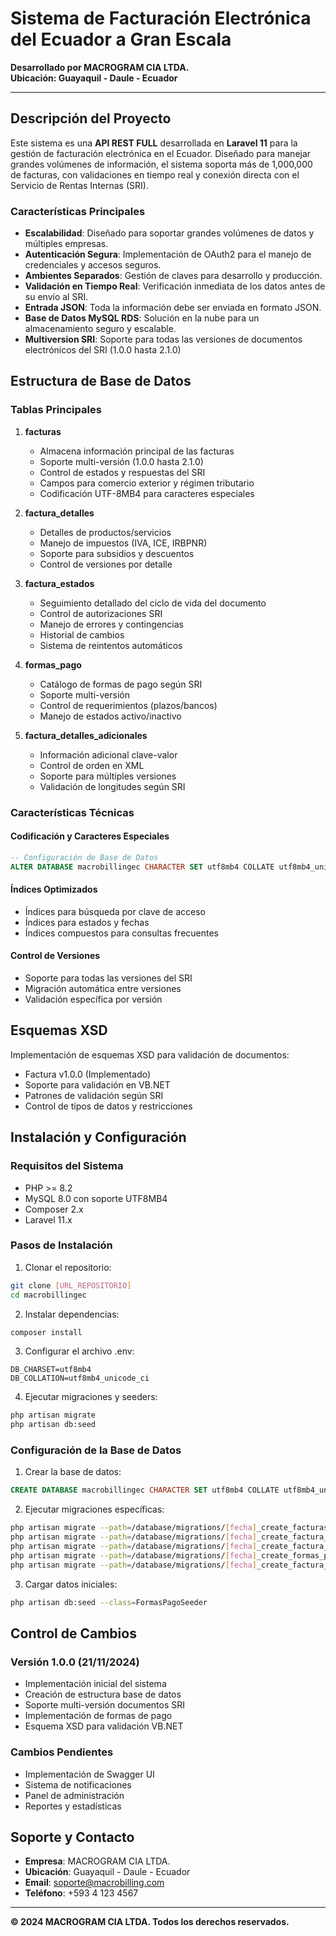 # Sistema de Facturación Electrónica del Ecuador a Gran Escala

**Desarrollado por MACROGRAM CIA LTDA.**  
**Ubicación: Guayaquil - Daule - Ecuador**

---

## Descripción del Proyecto

Este sistema es una **API REST FULL** desarrollada en **Laravel 11** para la gestión de facturación electrónica en el Ecuador. Diseñado para manejar grandes volúmenes de información, el sistema soporta más de 1,000,000 de facturas, con validaciones en tiempo real y conexión directa con el Servicio de Rentas Internas (SRI).

### Características Principales
- **Escalabilidad**: Diseñado para soportar grandes volúmenes de datos y múltiples empresas.
- **Autenticación Segura**: Implementación de OAuth2 para el manejo de credenciales y accesos seguros.
- **Ambientes Separados**: Gestión de claves para desarrollo y producción.
- **Validación en Tiempo Real**: Verificación inmediata de los datos antes de su envío al SRI.
- **Entrada JSON**: Toda la información debe ser enviada en formato JSON.
- **Base de Datos MySQL RDS**: Solución en la nube para un almacenamiento seguro y escalable.
- **Multiversion SRI**: Soporte para todas las versiones de documentos electrónicos del SRI (1.0.0 hasta 2.1.0)

## Estructura de Base de Datos

### Tablas Principales

1. **facturas**
   - Almacena información principal de las facturas
   - Soporte multi-versión (1.0.0 hasta 2.1.0)
   - Control de estados y respuestas del SRI
   - Campos para comercio exterior y régimen tributario
   - Codificación UTF-8MB4 para caracteres especiales

2. **factura_detalles**
   - Detalles de productos/servicios
   - Manejo de impuestos (IVA, ICE, IRBPNR)
   - Soporte para subsidios y descuentos
   - Control de versiones por detalle

3. **factura_estados**
   - Seguimiento detallado del ciclo de vida del documento
   - Control de autorizaciones SRI
   - Manejo de errores y contingencias
   - Historial de cambios
   - Sistema de reintentos automáticos

4. **formas_pago**
   - Catálogo de formas de pago según SRI
   - Soporte multi-versión
   - Control de requerimientos (plazos/bancos)
   - Manejo de estados activo/inactivo

5. **factura_detalles_adicionales**
   - Información adicional clave-valor
   - Control de orden en XML
   - Soporte para múltiples versiones
   - Validación de longitudes según SRI

### Características Técnicas

#### Codificación y Caracteres Especiales
```sql
-- Configuración de Base de Datos
ALTER DATABASE macrobillingec CHARACTER SET utf8mb4 COLLATE utf8mb4_unicode_ci;
```

#### Índices Optimizados
- Índices para búsqueda por clave de acceso
- Índices para estados y fechas
- Índices compuestos para consultas frecuentes

#### Control de Versiones
- Soporte para todas las versiones del SRI
- Migración automática entre versiones
- Validación específica por versión

## Esquemas XSD

Implementación de esquemas XSD para validación de documentos:
- Factura v1.0.0 (Implementado)
- Soporte para validación en VB.NET
- Patrones de validación según SRI
- Control de tipos de datos y restricciones

## Instalación y Configuración

### Requisitos del Sistema
- PHP >= 8.2
- MySQL 8.0 con soporte UTF8MB4
- Composer 2.x
- Laravel 11.x

### Pasos de Instalación

1. Clonar el repositorio:
```bash
git clone [URL_REPOSITORIO]
cd macrobillingec
```

2. Instalar dependencias:
```bash
composer install
```

3. Configurar el archivo .env:
```env
DB_CHARSET=utf8mb4
DB_COLLATION=utf8mb4_unicode_ci
```

4. Ejecutar migraciones y seeders:
```bash
php artisan migrate
php artisan db:seed
```

### Configuración de la Base de Datos

1. Crear la base de datos:
```sql
CREATE DATABASE macrobillingec CHARACTER SET utf8mb4 COLLATE utf8mb4_unicode_ci;
```

2. Ejecutar migraciones específicas:
```bash
php artisan migrate --path=/database/migrations/[fecha]_create_facturas_table.php
php artisan migrate --path=/database/migrations/[fecha]_create_factura_detalles_table.php
php artisan migrate --path=/database/migrations/[fecha]_create_factura_estados_table.php
php artisan migrate --path=/database/migrations/[fecha]_create_formas_pago_table.php
php artisan migrate --path=/database/migrations/[fecha]_create_factura_detalles_adicionales_table.php
```

3. Cargar datos iniciales:
```bash
php artisan db:seed --class=FormasPagoSeeder
```

## Control de Cambios

### Versión 1.0.0 (21/11/2024)
- Implementación inicial del sistema
- Creación de estructura base de datos
- Soporte multi-versión documentos SRI
- Implementación de formas de pago
- Esquema XSD para validación VB.NET

### Cambios Pendientes
- Implementación de Swagger UI
- Sistema de notificaciones
- Panel de administración
- Reportes y estadísticas

## Soporte y Contacto

- **Empresa**: MACROGRAM CIA LTDA.
- **Ubicación**: Guayaquil - Daule - Ecuador
- **Email**: soporte@macrobilling.com
- **Teléfono**: +593 4 123 4567

---

**© 2024 MACROGRAM CIA LTDA. Todos los derechos reservados.**
